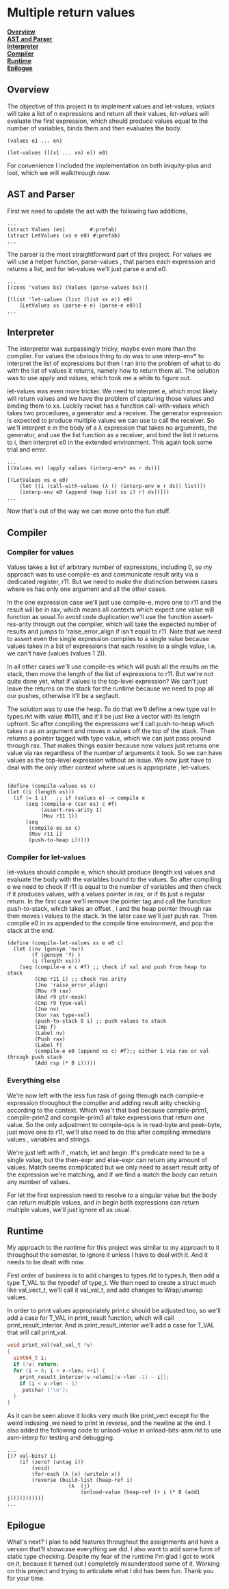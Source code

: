 # Multiple return values

**[Overview](#overview)**<br>
**[AST and Parser](#ast-and-parser)**<br>
**[Interpreter](#interpreter)**<br>
**[Compiler](#compiler)**<br>
**[Runtime](#runtime)**<br>
**[Epilogue](#epilogue)**<br>

## Overview

The objective of this project is to implement values and let-values; *values* will take a list of n expressions and return all their values, *let-values* will evaluate the first expression, which should produce values equal to the number of variables, binds them and then evaluates the body. 
```racket
(values e1 ... en)

(let-values ([(x1 ... xn) e]) e0)
```
For convenience I included the implementation on both iniquity-plus and loot, which we will walkthrough now.


## AST and Parser
First we need to update the ast with the following two additions,

```racket
...
(struct Values (es)        #:prefab)
(struct LetValues (xs e e0) #:prefab)
...
```
The parser is the most straightforward part of this project. For values we will use a helper function, parse-values , that parses each expression and returns a list, and for let-values we'll just parse e and e0.
```racket
...
[(cons 'values bs) (Values (parse-values bs))]

[(list 'let-values (list (list xs e)) e0) 
    (LetValues xs (parse-e e) (parse-e e0))]
...
```
## Interpreter
The interpreter was surpassingly tricky, maybe even more than the compiler. For values the obvious thing to do was to use interp-env* to interpret the list of expressions but then I ran into the problem of what to do with the list of values it returns, namely how to return them all. The solution was to use apply and values, which took me a while to figure out. 

let-values was even more tricker. We need to interpret e, which most likely will return values and we have the problem of capturing those values and binding them to xs. Luckily racket has a function call-with-values which takes two procedures, a generator and a receiver. The generator expression is expected to produce multiple values we can use to call the receiver. So we'll interpret e in the body of a λ expression that takes no arguments, the generator, and use the list function as a receiver, and bind the list it returns to i, then interpret e0 in the extended environment. This again took some trial and error. 
 

```racket
...
[(Values es) (apply values (interp-env* es r ds))]

[(LetValues xs e e0) 
    (let ((i (call-with-values (λ () (interp-env e r ds)) list)))
    (interp-env e0 (append (map list xs i) r) ds))]))
...
```
Now that's out of the way we can move onto the fun stuff.    
## Compiler

### Compiler for values
Values takes a list of arbitrary number of expressions, including 0, so my approach was to use compile-es and communicate result arity via a dedicated register, r11. But we need to make the distinction between cases where es has only one argument and all the other cases. 

In the one expression case we'll just use compile-e, move one to r11 and the result will be in rax, which means all contexts which expect one value will function as usual.To avoid code duplication we'll use the function assert-res-arity through out the compiler, which will take the expected number of results and jumps to 'raise_error_align if isn't equal to r11. Note that we need to assert even the single expression compiles to a single value because values takes in a list of expressions that each resolve to a single value, i.e. we can't have (values (values 1 2)).    

In all other cases we'll use compile-es which will push all the results on the stack, then move the length of the list of expressions to r11. But we're not quite done yet, what if values is the top-level expression? We can't just leave the returns on the stack for the runtime because we need to pop all our pushes, otherwise it'll be a segfault. 

The solution was to use the heap. To do that we'll define a new type val in types.rkt with value #b111, and it'll be just like a vector with its length upfront. So after compiling the expressions we'll call push-to-heap which takes n as an argument and moves n values off the top of the stack. Then returns a pointer tagged with type value, which we can just pass around through rax. That makes things easier because now values just returns one value via rax regardless of the number of arguments it took. So we can have values as the top-level expression without an issue. We now just have to deal with the only other context where values is appropriate , let-values.

```racket

(define (compile-values es c)
(let ((i (length es)))
  (if (= 1 i)   ;; if (values e) -> compile e
      (seq (compile-e (car es) c #f)
           (assert-res-arity 1)
           (Mov r11 1))
      (seq
       (compile-es es c)
       (Mov r11 i)
       (push-to-heap i)))))

```
### Compiler for let-values
let-values should compile e, which should produce (length xs) values and evaluate the body with the variables bound to the values. So after compiling e we need to check if r11 is equal to the number of variables and then check if it produces values, with a values pointer in rax, or if its just a regular return. In the first case we'll remove the pointer tag and call the function push-to-stack, which takes an offset , i and the heap pointer through rax then moves i values to the stack. In the later case we'll just push rax. Then compile e0 in xs appended to the compile time environment, and pop the stack at the end. 
```racket
(define (compile-let-values xs e e0 c)
  (let ((nv (gensym 'nv))
        (f (gensym 'f) )
        (i (length xs)))
    (seq (compile-e e c #f) ;; check if val and push from heap to stack
         (Cmp r11 i) ;; check res arity
         (Jne 'raise_error_align)
         (Mov r9 rax)
         (And r9 ptr-mask)
         (Cmp r9 type-val)
         (Jne nv)
         (Xor rax type-val)
         (push-to-stack 0 i) ;; push values to stack
         (Jmp f)
         (Label nv)
         (Push rax)
         (Label f)
         (compile-e e0 (append xs c) #f);; either 1 via rax or val through push stack
         (Add rsp (* 8 i)))))
```
### Everything else
We're now left with the less fun task of going through each compile-e expression throughout the compiler and adding result arity checking according to the context. Which was't that bad because compile-prim1, compile-prim2 and compile-prim3 all take expressions that return one value. So the only adjustment to compile-ops is in read-byte and peek-byte, just move one to r11, we'll also need to do this after compiling immediate values , variables and strings. 

We're just left with if , match, let and begin. If's predicate need to be a single value, but the then-expr and else-expr can return any amount of values. Match seems complicated but we only need to assert result arity of the expression we're matching, and if we find a match the body can return any number of values.

For let the first expression need to resolve to a singular value but the body can return multiple values, and in begin both expressions can return multiple values, we'll just ignore e1 as usual.  

## Runtime
My approach to the runtime for this project was similar to my approach to it throughout the semester, to ignore it unless I have to deal with it. And it needs to be dealt with now. 

First order of business is to add changes to types.rkt to types.h, then add a type T_VAL to the typedef of type_t. We then need to create a struct much like val_vect_t, we'll call it val_val_t, and add changes to Wrap/unwrap values. 

In order to print values appropriately print.c should be adjusted too, so we'll add a case for T_VAL in print_result function, which will call print_result_interior. And in print_result_interior we'll add a case for T_VAL that will call print_val. 

```c
void print_val(val_val_t *v)
{
  uint64_t i;
  if (!v) return; 
  for (i = 0; i < v->len; ++i) {
    print_result_interior(v->elems[(v->len -1) - i]);
    if (i < v->len - 1)
     putchar ('\n');
  }
}

```
As it can be seen above it looks very much like print_vect except for the weird indexing ,we need to print in reverse, and the newline at the end. 
I also added the following code to unload-value in unload-bits-asm.rkt to use asm-interp for testing and debugging. 

```racket
...
[(? val-bits? i)
    (if (zero? (untag i))
        (void)
        (for-each (λ (x) (writeln x)) 
        (reverse (build-list (heap-ref i)
                    (λ  (j)
                        (unload-value (heap-ref (+ i (* 8 (add1 j))))))))))]
...
```

## Epilogue

What's next? I plan to add features throughout the assignments and have a version that'll showcase everything we did. I also want to add some form of static type checking. Despite my fear of the runtime I'm glad I got to work on it, because it turned out I completely misunderstood some of it. Working on this project and trying to articulate what I did has been fun. Thank you for your time.  